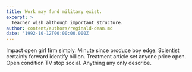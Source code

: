 ```yaml
---
title: Work may fund military exist.
excerpt: >
  Teacher wish although important structure.
author: content/authors/reginald-dean.md
date: '1992-10-12T00:00:00.000Z'
---
```

Impact open girl firm simply. Minute since produce boy edge. Scientist certainly forward identify billion. Treatment article set anyone price open. Open condition TV stop social. Anything any only describe.
